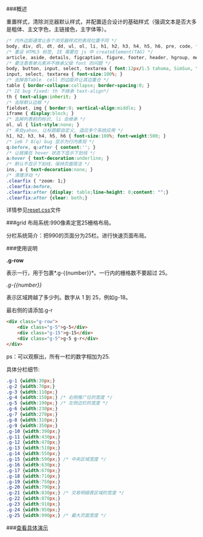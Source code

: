 ###概述

重置样式，清除浏览器默认样式，并配置适合设计的基础样式（强调文本是否大多是粗体、主文字色，主链接色，主字体等）。

```css
/* 内外边距通常让各个浏览器样式的表现位置不同 */
body, div, dl, dt, dd, ul, ol, li, h1, h2, h3, h4, h5, h6, pre, code, form, fieldset, legend, input, textarea, p, blockquote, th, td, hr, button, article, aside, details, figcaption, figure, footer, header, hgroup, menu, nav, section { margin:0; padding:0; }
/* 重设 HTML5 标签, IE 需要在 js 中 createElement(TAG) */
article, aside, details, figcaption, figure, footer, header, hgroup, menu, nav, section { display:block; }
/* 要注意表单元素并不继承父级 font 的问题 */
body, button, input, select, textarea { font:12px/1.5 tahoma, SimSun, \5b8b\4f53; }
input, select, textarea { font-size:100%; }
/* 去掉各Table  cell 的边距并让其边重合 */
table { border-collapse:collapse; border-spacing:0; }
/* IE bug fixed: th 不继承 text-align*/
th { text-align:inherit; }
/* 去除默认边框 */
fieldset, img { border:0; vertical-align:middle; }
iframe { display:block; }
/* 去掉列表前的标识, li 会继承 */
ol, ul { list-style:none; }
/* 来自yahoo, 让标题都自定义, 适应多个系统应用 */
h1, h2, h3, h4, h5, h6 { font-size:100%; font-weight:500; }
/* ie6 7 8(q) bug 显示为行内表现 */
q:before, q:after { content:''; }
/* 让链接在 hover 状态下显示下划线 */
a:hover { text-decoration:underline; }
/* 默认不显示下划线，保持页面简洁 */
ins, a { text-decoration:none; }
/* 清理浮动 */
.clearfix { *zoom: 1;}
.clearfix:before,
.clearfix:after {display: table;line-height: 0;content: "";}
.clearfix:after {clear: both;}
```
详情参见<a href="assets/reset.css">reset.css</a>文件

###grid 布局系统:990像素定宽25栅格布局。

分栏系统简介：把990的页面分为25栏。进行快速页面布局。

###使用说明

**.g-row**

表示一行，用于包裹*.g-{{number}}*。一行内的栅格数不要超过 25。

*.g-{{number}}*

表示区域跨越了多少列。数字从 1 到 25，例如g-18。

最右侧的请添加.g-r

```html
<div class="g-row">
    <div class="g-5">g-5</div>
    <div class="g-15">g-15</div>
    <div class="g-5">g-5 g-r</div>
</div>
```
ps：可以观察出，所有一栏的数字相加为25.

具体分栏细节:
```css
.g-1 {width:30px;}
.g-2 {width:70px;}
.g-3 {width:110px;}
.g-4 {width:150px;} /* 右侧推广位的宽度 */
.g-5 {width:190px;} /* 左侧边栏的宽度 */
.g-6 {width:230px;}
.g-7 {width:270px;}
.g-8 {width:310px;}
.g-9 {width:350px;}
.g-10 {width:390px;}
.g-11 {width:430px;}
.g-12 {width:470px;}
.g-13 {width:510px;}
.g-14 {width:550px;}
.g-15 {width:590px;} /* 中央区域宽度 */
.g-16 {width:630px;}
.g-17 {width:670px;}
.g-18 {width:710px;}
.g-19 {width:750px;}
.g-20 {width:790px;}
.g-21 {width:830px;} /* 交易明细表区域的宽度 */
.g-22 {width:870px;}
.g-23 {width:910px;}
.g-24 {width:950px;}
.g-25 {width:990px;} /* 最大页面宽度 */
```

###<a href="examples/g-row.html" >查看具体演示 </a>

